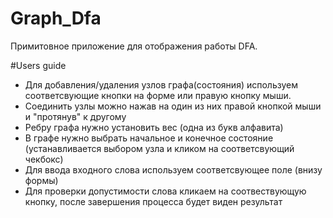 # Graph_Dfa

Примитовное приложение для отображения работы DFA.

#Users guide
- Для добавления/удаления узлов графа(состояния) используем соответсвующие кнопки на форме или правую кнопку мыши.
- Соединить узлы можно нажав на один из них правой кнопкой мыши и "протянув" к другому
- Ребру графа нужно установить вес (одна из букв алфавита)
- В графе нужно выбрать начальное и конечное состояние (устанавливается выбором узла и кликом на соответсвующий чекбокс)
- Для ввода входного слова используем соответсвующее поле (внизу формы)
- Для проверки допустимости слова кликаем на соотвествующую кнопку, после завершения процесса будет виден результат
